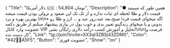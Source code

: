 {
"Title": "دلار آمریکا 🇺🇸 : 54,804 تومان",
"Description": "● همین طور که میبینید قیمت دلار و طلا لحظه ای ثبات نداره و از تک تک این صعود و نزولی بودن قیمت میشه بهترین بهره و برد.\n\n• اگه میخوای قیمت فردا صبح،بعد عید،روز عید و ... ارز و طلا رو بدونی و یا میخوای زندگیتو تغییر بدی و خوب پول در بیاری پیشنهاد میکنم از طریق دکمه عضویت وارد کانال VIP تحلیل و آموزش کسب درآمد دلاری رایگان بشی!\n\n(فرصت و از دست نده)",
"Link": "tg://join?invite=XX3qI3ZBSj43ZDM0",
"Color": "#42ََA5F5",
"Button": "عضویت فوری",
"Show": "on"
}
